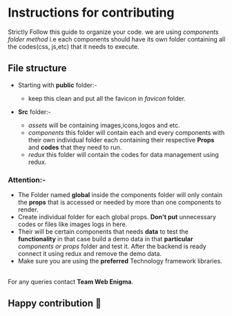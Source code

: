 # Instructions for contributing

Strictly Follow this guide to organize your code. we are using _components folder method_ i.e each components should have its own folder containing all the codes(css, js,etc) that it needs to execute.

## File structure

-  Starting with **public** folder:- <br>
   - keep this clean and put all the favicon in _favicon_ folder.

- **Src** folder:- <br>
    - _assets_ will be containing images,icons,logos and etc.
    - _components_ this folder will contain each and every components with their own individual folder each containing their respective **Props** and **codes** that they need to run.
    - _redux_ this folder will contain the codes for data management using redux.

### Attention:-

- The Folder named **global** inside the components folder will only contain the **props** that is accessed or needed by more than one components to render.
- Create individual folder for each global props. **Don't put** unnecessary codes or files like images logs in here.
- Their will be certain components that needs **data** to test the **functionality** in that case build a demo data in that **particular** _components or props_ folder and test it. After the backend is ready connect it using redux and remove the demo data.
- Make sure you are using the **preferred** Technology framework libraries.



<br> For any queries contact **Team Web Enigma**.

## Happy contribution 🎉

